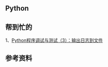 
## Python

## 帮到忙的
1、[Python程序调试与测试（3）：输出日志到文件](https://blog.csdn.net/u010986776/article/details/79680969)     


## 参考资料

